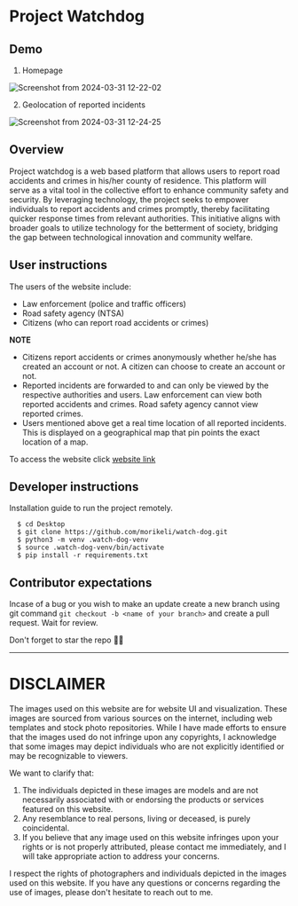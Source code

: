 # Project Watchdog

## Demo
  1. Homepage
     
  ![Screenshot from 2024-03-31 12-22-02](https://github.com/morikeli/watch-dog/assets/78599959/d26349fe-0d3c-4b81-923c-52237a67d1b2)

  2. Geolocation of reported incidents
  
  ![Screenshot from 2024-03-31 12-24-25](https://github.com/morikeli/watch-dog/assets/78599959/600658bd-9f88-4d45-8da3-eb6e497de70b)

## Overview
Project watchdog is a web based platform that allows users to report road accidents and crimes in his/her county of residence.  This platform will serve as a vital tool in the collective effort to enhance community safety and security. By leveraging technology, the project seeks to empower individuals to report accidents and crimes promptly, thereby facilitating quicker response times from relevant authorities. This initiative aligns with broader goals to utilize technology for the betterment of society, bridging the gap between technological innovation and community welfare.

## User instructions
The users of the website include:
  - Law enforcement (police and traffic officers)
  - Road safety agency (NTSA)
  - Citizens (who can report road accidents or crimes)

**NOTE**
  - Citizens report accidents or crimes anonymously whether he/she has created an account or not. A citizen can choose to create an account or not.
  - Reported incidents are forwarded to and can only be viewed by the respective authorities and users. Law enforcement can view both reported accidents and crimes. Road safety agency cannot view reported crimes.
  - Users mentioned above get a real time location of all reported incidents. This is displayed on a geographical map that pin points the exact location of a map.

To access the website click [website link](https://watch-dog-website.onrender.com/auth/login/)

## Developer instructions
Installation guide to run the project remotely.
```(bash)
  $ cd Desktop
  $ git clone https://github.com/morikeli/watch-dog.git
  $ python3 -m venv .watch-dog-venv
  $ source .watch-dog-venv/bin/activate
  $ pip install -r requirements.txt
```

## Contributor expectations
Incase of a bug or you wish to make an update create a new branch using git command `git checkout -b <name of your branch>` and create a pull request. Wait for review.

Don't forget to star the repo 🌟😉

---
# DISCLAIMER
The images used on this website are for website UI and visualization. These images are sourced from various sources on the internet, including web templates and stock photo repositories. While I have made efforts to ensure that the images used do not infringe upon any copyrights, I acknowledge that some images may depict individuals who are not explicitly identified or may be recognizable to viewers.

We want to clarify that:

1. The individuals depicted in these images are models and are not necessarily associated with or endorsing the products or services featured on this website.
2. Any resemblance to real persons, living or deceased, is purely coincidental.
3. If you believe that any image used on this website infringes upon your rights or is not properly attributed, please contact me immediately, and I will take appropriate action to address your concerns.

I respect the rights of photographers and individuals depicted in the images used on this website. If you have any questions or concerns regarding the use of images, please don't hesitate to reach out to me.
